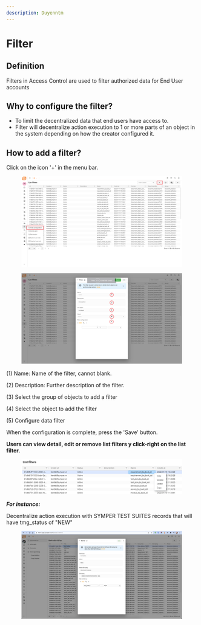 ```yaml
---
description: Duyenntm
---
```


# Filter

## **Definition**

Filters in Access Control are used to filter authorized data for End User accounts

## Why to configure the filter?

* To limit the decentralized data that end users have access to.
* Filter will decentralize action execution to 1 or more parts of an object in the system depending on how the creator configured it.

## How to add a filter?

Click on the icon '+' in the menu bar.

<figure><img src="../../.gitbook/assets/1 (1) (2).png" alt=""><figcaption></figcaption></figure>

<figure><img src="../../.gitbook/assets/2 (1).png" alt=""><figcaption></figcaption></figure>

(1) Name: Name of the filter, cannot blank.

(2) Description: Further description of the filter.

(3) Select the group of objects to add a filter

(4) Select the object to add the filter

(5) Configure data filter

When the configuration is complete, press the 'Save' button.

**Users can view detail, edit or remove list filters y click-right on the list filter.**

<figure><img src="../../.gitbook/assets/3 (2).png" alt=""><figcaption></figcaption></figure>

_**For instance:**_

Decentralize action execution with SYMPER TEST SUITES records that will have tmg\_status of "NEW"

<figure><img src="../../.gitbook/assets/image (19) (4).png" alt=""><figcaption></figcaption></figure>
